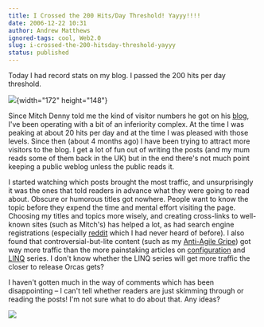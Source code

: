 ```yaml
---
title: I Crossed the 200 Hits/Day Threshold! Yayyy!!!!
date: 2006-12-22 10:31
author: Andrew Matthews
ignored-tags: cool, Web2.0
slug: i-crossed-the-200-hitsday-threshold-yayyy
status: published
---
```


Today I had record stats on my blog. I passed the 200 hits per day threshold.

![](http://farm1.static.flickr.com/165/329544171_e9c0c61fd8_o_d.png){width="172" height="148"}

Since Mitch Denny told me the kind of visitor numbers he got on his [blog](http://notgartner.wordpress.com), I've been operating with a bit of an inferiority complex. At the time I was peaking at about 20 hits per day and at the time I was pleased with those levels. Since then (about 4 months ago) I have been trying to attract more visitors to the blog. I get a lot of fun out of writing the posts (and my mum reads some of them back in the UK) but in the end there's not much point keeping a public weblog unless the public reads it.

I started watching which posts brought the most traffic, and unsurprisingly it was the ones that told readers in advance what they were going to read about. Obscure or humorous titles got nowhere. People want to know the topic before they expend the time and mental effort visiting the page. Choosing my titles and topics more wisely, and creating cross-links to well-known sites (such as Mitch's) has helped a lot, as had search engine registrations (especially [reddit](http://programming.reddit.com/) which I had never heard of before). I also found that controversial-but-lite content (such as my [Anti-Agile Gripe](http://aabs.wordpress.com/2006/12/18/another-anti-agile-gripe/)) got way more traffic than the more painstaking articles on [configuration](http://aabs.wordpress.com/configuration/) and [LINQ](http://aabs.wordpress.com/linq/) series. I don't know whether the LINQ series will get more traffic the closer to release Orcas gets?

I haven't gotten much in the way of comments which has been disappointing – I can't tell whether readers are just skimming through or reading the posts! I'm not sure what to do about that. Any ideas?

![](http://farm1.static.flickr.com/148/329544172_3e75f6102a_o_d.png)
